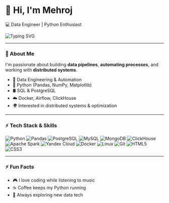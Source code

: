 # 👋 Hi, I'm Mehroj

💻 Data Engineer | Python Enthusiast  

<img src="https://readme-typing-svg.herokuapp.com?color=%23F75C7E&lines=Data+Engineer;Python+Enthusiast&center=true&width=500&height=50" alt="Typing SVG" />

---

### 🚀 About Me
I'm passionate about building **data pipelines**, **automating processes**, and working with **distributed systems**.  

- 🔧 Data Engineering & Automation  
- 🐍 Python (Pandas, NumPy, Matplotlib)  
- 🛢 SQL & PostgreSQL  
- ☁️ Docker, Airflow, ClickHouse  
- 🌍 Interested in distributed systems & optimization  

---

### ⚡ Tech Stack & Skills

![Python](https://img.shields.io/badge/Python-3776AB?style=for-the-badge&logo=python&logoColor=white) 
![Pandas](https://img.shields.io/badge/Pandas-150458?style=for-the-badge&logo=pandas&logoColor=white)
![PostgreSQL](https://img.shields.io/badge/PostgreSQL-316192?style=for-the-badge&logo=postgresql&logoColor=white) 
![MySQL](https://img.shields.io/badge/MySQL-005C84?style=for-the-badge&logo=mysql&logoColor=white) 
![MongoDB](https://img.shields.io/badge/MongoDB-47A248?style=for-the-badge&logo=mongodb&logoColor=white)
![ClickHouse](https://img.shields.io/badge/ClickHouse-FFCC01?style=for-the-badge&logo=clickhouse&logoColor=black) 
![Apache Spark](https://img.shields.io/badge/Apache_Spark-E25A1C?style=for-the-badge&logo=apachespark&logoColor=white) 
![Yandex Cloud](https://img.shields.io/badge/Yandex_Cloud-FF0000?style=for-the-badge&logo=yandex&logoColor=white)
![Docker](https://img.shields.io/badge/Docker-2496ED?style=for-the-badge&logo=docker&logoColor=white) 
![Linux](https://img.shields.io/badge/Linux-FCC624?style=for-the-badge&logo=linux&logoColor=black)
![Git](https://img.shields.io/badge/Git-F05032?style=for-the-badge&logo=git&logoColor=white)
![HTML5](https://img.shields.io/badge/HTML5-E34F26?style=for-the-badge&logo=html5&logoColor=white) 
![CSS3](https://img.shields.io/badge/CSS3-1572B6?style=for-the-badge&logo=css3&logoColor=white)

---

### ⚡ Fun Facts
- 🎮 I love coding while listening to music  
- ☕ Coffee keeps my Python running  
- 🚀 Always exploring new data tech  
